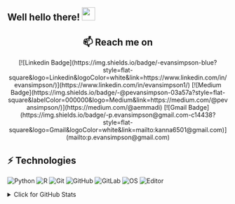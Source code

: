 ## Well hello there! <img src="https://raw.githubusercontent.com/aemmadi/aemmadi/master/wave.gif" width="30px">

<!-- I am Anirudh Emmadi, people call me Ani, currently pursuing my bachelor's degree majoring in computer science from [The Univesity of Texas at Dallas](https://utdallas.edu/). I am a tech enthusiast & an open-source advocate. I am always open to collaborating on projects and innovative/disruptive ideas. Find out more about me & feel free to connect with me here: -->

<h2  align="center">📫 Reach me on</h2>
<p align="center">
[![Linkedin Badge](https://img.shields.io/badge/-evansimpson-blue?style=flat-square&logo=Linkedin&logoColor=white&link=https://www.linkedin.com/in/evansimpson/)](https://www.linkedin.com/in/evansimpson1/)
[![Medium Badge](https://img.shields.io/badge/-@pevansimpson-03a57a?style=flat-square&labelColor=000000&logo=Medium&link=https://medium.com/@pevansimpson/)](https://medium.com/@aemmadi)
[![Gmail Badge](https://img.shields.io/badge/-p.evansimpson@gmail.com-c14438?style=flat-square&logo=Gmail&logoColor=white&link=mailto:kanna6501@gmail.com)](mailto:p.evansimpson@gmail.com)
 </p>

## ⚡ Technologies
![Python](https://img.shields.io/badge/-Python-black?style=flat-square&logo=Python)
![R](https://img.shields.io/badge/-R-276DC3?style=flat-square&logo=R&logoColor=white")
![Git](https://img.shields.io/badge/-Git-black?style=flat-square&logo=git)
![GitHub](https://img.shields.io/badge/-GitHub-181717?style=flat-square&logo=github)
![GitLab](https://img.shields.io/badge/-GitLab-FCA121?style=flat-square&logo=gitlab)
![OS](https://img.shields.io/badge/OS-Linux-informational?style=flat-square&logo=linux&logoColor=white)
![Editor](https://img.shields.io/badge/Editor-VSCode-blue?style=flat-square&logo=visual-studio-code&logoColor=white)

<details>
<summary>Click for GitHub Stats</summary>
<p align="center">

![Github Stats](https://github-readme-stats.vercel.app/api?username=educatorsRlearners&count_private=true&show_icons=true&include_all_commits=true)

![Top Langs](https://github-readme-stats.vercel.app/api/top-langs/?username=educatorsRlearners&hide=TeX&layout=compact)

![Visitor Badge](https://visitor-badge.laobi.icu/badge?page_id=educatorsRlearners.educatorsRlearners)
</p>
</details>

  
<!--
**educatorsRlearners/educatorsRlearners** is a ✨ _special_ ✨ repository because its `README.md` (this file) appears on your GitHub profile.

Here are some ideas to get you started:

- 🔭 I’m currently working on ...
- 🌱 I’m currently learning ...
- 👯 I’m looking to collaborate on ...
- 🤔 I’m looking for help with ...
- 💬 Ask me about ...
- 📫 How to reach me: ...
- 😄 Pronouns: ...
- ⚡ Fun fact: ...
-->
